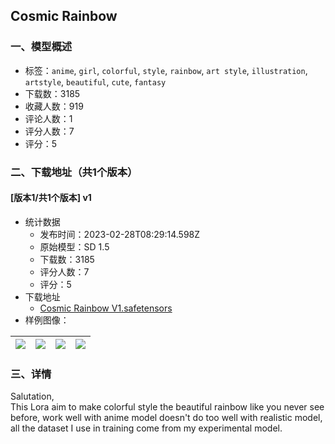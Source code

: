 ## Cosmic Rainbow
### 一、模型概述

- 标签：`anime`, `girl`, `colorful`, `style`, `rainbow`, `art style`, `illustration`, `artstyle`, `beautiful`, `cute`, `fantasy`
- 下载数：3185
- 收藏人数：919
- 评论人数：1
- 评分人数：7
- 评分：5

### 二、下载地址（共1个版本）

#### [版本1/共1个版本] v1

- 统计数据
  - 发布时间：2023-02-28T08:29:14.598Z
  - 原始模型：SD 1.5
  - 下载数：3185
  - 评分人数：7
  - 评分：5
- 下载地址
  - [Cosmic Rainbow V1.safetensors](https://civitai.com/api/download/models/16555)
- 样例图像：

| <img src="https://image.civitai.com/xG1nkqKTMzGDvpLrqFT7WA/4ed4aeb2-cec5-4269-c323-52fee0d7bf00/width=450/166917.jpeg" /> | <img src="https://image.civitai.com/xG1nkqKTMzGDvpLrqFT7WA/c1162469-5fb1-40c3-c6a7-7b9e9ab91e00/width=450/166928.jpeg" /> | <img src="https://image.civitai.com/xG1nkqKTMzGDvpLrqFT7WA/3ddd31f5-1578-48db-3e52-82b6f4580b00/width=450/166927.jpeg" /> | <img src="https://image.civitai.com/xG1nkqKTMzGDvpLrqFT7WA/763ced72-0f42-4254-367f-5e6819cd7a00/width=450/166926.jpeg" /> |
| ---- | ---- | ---- | ---- |


### 三、详情
<p>Salutation,<br />This Lora aim to make colorful style the beautiful rainbow like you never see before, work well with anime model doesn't do too well with realistic model, all the dataset I use in training come from my experimental model.</p>